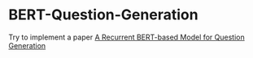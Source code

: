 # BERT-Question-Generation
Try to implement a paper [A Recurrent BERT-based Model for Question Generation](https://aclanthology.org/D19-5821/)
